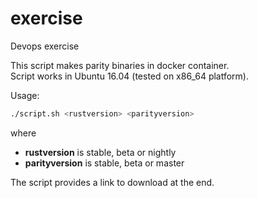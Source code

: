 # exercise

Devops exercise

This script makes parity binaries in docker container.<br/>
Script works in Ubuntu 16.04 (tested on x86_64 platform).

Usage: 
  ```sh
  ./script.sh <rustversion> <parityversion>
  ```
where 

<ul>
<li><b>rustversion</b> is stable, beta or nightly</li>
<li><b>parityversion</b> is stable, beta or master</li>
</ul>

The script provides a link to download at the end.
